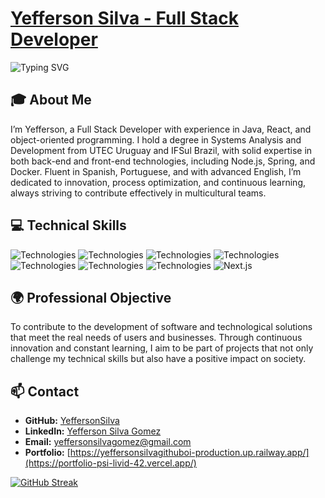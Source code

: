 # [Yefferson Silva - Full Stack Developer](https://yeffersonsilva.github.io/YeffersonSilva.github.oi/)

![Typing SVG](https://readme-typing-svg.herokuapp.com?color=00C4B3&lines=Welcome+to+my+Profile!;I'm+a+Systems+Developer;Creating+Innovative+Solutions;Passionate+about+Technology)

## 🎓 About Me
I’m Yefferson, a Full Stack Developer with experience in Java, React, and object-oriented programming. I hold a degree in Systems Analysis and Development from UTEC Uruguay and IFSul Brazil, with solid expertise in both back-end and front-end technologies, including Node.js, Spring, and Docker. Fluent in Spanish, Portuguese, and with advanced English, I’m dedicated to innovation, process optimization, and continuous learning, always striving to contribute effectively in multicultural teams.
## 💻 Technical Skills
  
![Technologies](https://img.shields.io/badge/Node.js-339933.svg?style=for-the-badge&logo=node.js&logoColor=white)
![Technologies](https://img.shields.io/badge/Java-007396.svg?style=for-the-badge&logo=java&logoColor=white)
![Technologies](https://img.shields.io/badge/Spring_Boot-6DB33F.svg?style=for-the-badge&logo=spring-boot)
![Technologies](https://img.shields.io/badge/AWS-232F3E.svg?style=for-the-badge&logo=amazon-aws&logoColor=white)
![Technologies](https://img.shields.io/badge/Docker-2496ED.svg?style=for-the-badge&logo=docker&logoColor=white)
![Technologies](https://img.shields.io/badge/JavaScript-F7DF1E.svg?style=for-the-badge&logo=javascript&logoColor=black)
![Technologies](https://img.shields.io/badge/React-20232A?style=for-the-badge&logo=react&logoColor=61DAFB)
![Next.js](https://img.shields.io/badge/Next.js-000000?style=for-the-badge&logo=next.js&logoColor=white)




## 🌍 Professional Objective
To contribute to the development of software and technological solutions that meet the real needs of users and businesses. Through continuous innovation and constant learning, I aim to be part of projects that not only challenge my technical skills but also have a positive impact on society.

## 📫 Contact
- **GitHub:** [YeffersonSilva](https://github.com/YeffersonSilva)
- **LinkedIn:** [Yefferson Silva Gomez](https://www.linkedin.com/in/yefferson-silva-gomez-82380b216)
- **Email:** yeffersonsilvagomez@gmail.com
- **Portfolio:** [https://yeffersonsilvagithuboi-production.up.railway.app/](https://portfolio-psi-livid-42.vercel.app/)

[![GitHub Streak](http://github-readme-streak-stats.herokuapp.com?user=YeffersonSilva&theme=default)](https://git.io/streak-stats)

